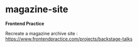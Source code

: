# magazine-site

**Frontend Practice**

Recreate a magazine archive site : https://www.frontendpractice.com/projects/backstage-talks
